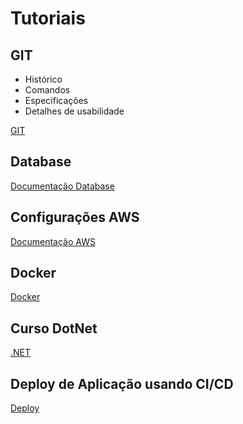 # Tutoriais


## GIT
* Histórico
* Comandos
* Especificações
* Detalhes de usabilidade

[GIT](./Git.md)

## Database
[Documentação Database](./Database.md)


## Configurações AWS
[Documentação AWS](./AWS.md)

## Docker
[Docker](./Docker.md)

## Curso DotNet
[.NET](./Curso_DotNet/README.md)

## Deploy de Aplicação usando CI/CD
[Deploy](./Deploy.md)
